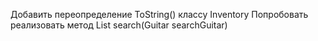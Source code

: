 Добавить переопределение ToString() классу Inventory
Попробовать реализовать метод List<Guitar> search(Guitar searchGuitar)
